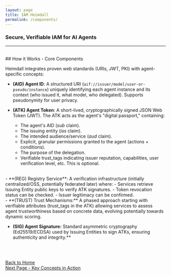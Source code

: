 ```yaml
---
layout: page
title: IAM Heimdall
permalink: /components/
---
```

### Secure, Verifiable IAM for AI Agents
---

<br>
## How it Works - Core Components

Heimdall integrates proven web standards (URIs, JWT, PKI) with agent-specific concepts:

- **(AID) Agent ID**: A structured URI (`aif://issuer/model/user-or-pseudo/instance`) uniquely identifying each agent instance and its context (who issued it, what model, who delegated). Supports pseudonymity for user privacy.
    
- **(ATK) Agent Token**: A short-lived, cryptographically signed JSON Web Token (JWT). The ATK acts as the agent's "digital passport," containing:
	- The agent's AID (*sub* claim).
	- The issuing entity (*iss* claim).
	- The intended audience/service (*aud* claim).
	- Explicit, granular permissions granted to the agent (actions + conditions).
	- The purpose of the delegation.
	- Verifiable trust_tags indicating issuer reputation, capabilities, user verification level, etc. This is optional.  
<br>
- **(REG) Registry Service**: A verification infrastructure (initially centralized/OSS, potentially federated later) where:
	- Services retrieve Issuing Entity public keys to verify ATK signatures.
	- Token revocation status can be checked.
	- Issuer legitimacy can be confirmed.
<br>    
- **(TRUST) Trust Mechanisms:** A phased approach starting with verifiable attributes (trust_tags in the ATK) allowing services to assess agent trustworthiness based on concrete data, evolving potentially towards dynamic scoring.
    

- **(SIG) Agent Signature:** Standard asymmetric cryptography (Ed25519/ECDSA) used by Issuing Entities to sign ATKs, ensuring authenticity and integrity.**



<br><br>

[Back to Home](./index.md)<br>
[Next Page - Key Concepts in Action](./KeyConcepts.md)